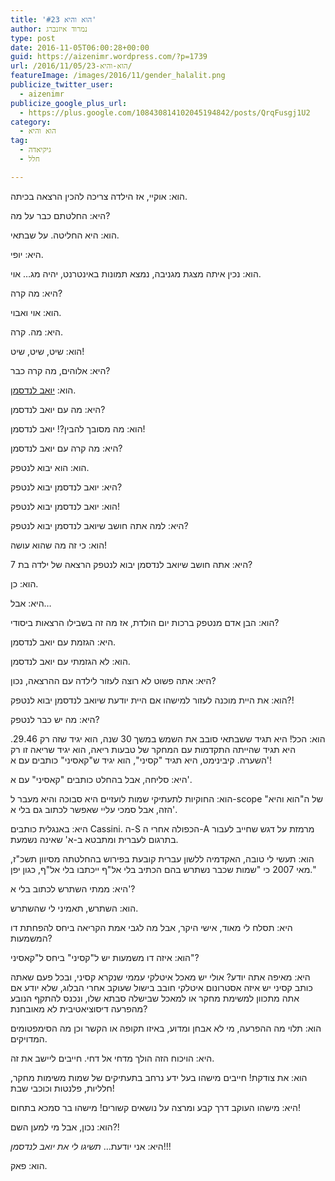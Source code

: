 ```yaml
---
title: 'הוא והיא #23'
author: נמרוד איזנברג
type: post
date: 2016-11-05T06:00:28+00:00
guid: https://aizenimr.wordpress.com/?p=1739
url: /2016/11/05/הוא-והיא-23/
featureImage: /images/2016/11/gender_halalit.png
publicize_twitter_user:
  - aizenimr
publicize_google_plus_url:
  - https://plus.google.com/108430814102045194842/posts/QrqFusgj1U2
category:
  - הוא והיא
tag:
  - גיקיאדה
  - חלל

---
```

הוא: אוקיי, אז הילדה צריכה להכין הרצאה בכיתה.

היא: החלטתם כבר על מה?

הוא: היא החליטה. על שבתאי.

היא: יופי.

הוא: נכין איתה מצגת מגניבה, נמצא תמונות באינטרנט, יהיה מג&#8230; אוי.

היא: מה קרה?

הוא: אוי ואבוי.

היא: מה. קרה.

הוא: שיט, שיט, שיט!

היא: אלוהים, מה קרה כבר?

הוא: [יואב לנדסמן][1].

היא: מה עם יואב לנדסמן?

הוא: מה מסובך להבין?! יואב לנדסמן!

היא: מה קרה עם יואב לנדסמן?

הוא: הוא יבוא לנטפק.

היא: יואב לנדסמן יבוא לנטפק?

הוא: יואב לנדסמן יבוא לנטפק!

היא: למה אתה חושב שיואב לנדסמן יבוא לנטפק?

הוא: כי זה מה שהוא עושה!

היא: אתה חושב שיואב לנדסמן יבוא לנטפק הרצאה של ילדה בת 7?

הוא: כן.

היא: אבל&#8230;

הוא: הבן אדם מנטפק ברכות יום הולדת, אז מה זה בשבילו הרצאות ביסודי?

היא: הגזמת עם יואב לנדסמן.

הוא: לא הגזמתי עם יואב לנדסמן.

היא: אתה פשוט לא רוצה לעזור לילדה עם ההרצאה, נכון?

הוא: את היית מוכנה לעזור למישהו אם היית יודעת שיואב לנדסמן יבוא לנטפק?!

היא: מה יש כבר לנטפק?

הוא: הכל! היא תגיד ששבתאי סובב את השמש במשך 30 שנה, הוא יגיד שזה רק 29.46. היא תגיד שהייתה התקדמות עם המחקר של טבעות ריאה, הוא יגיד שריאה זו רק השערה. קיבינימט, היא תגיד "קסיני", הוא יגיד ש"קאסיני" כותבים עם א'!

היא: סליחה, אבל בהחלט כותבים "קאסיני" עם א'.

הוא: החוקיות לתעתיקי שמות לועזיים היא סבוכה והיא מעבר ל-scope של ה"הוא והיא" הזה, אבל סמכי עליי שאפשר לכתוב גם בלי א'.

היא: באנגלית כותבים Cassini. ה-S הכפולה אחרי ה-A מרמזת על דגש שחייב לעבור בתרגום לעברית ומתבטא ב-א' שאינה נשמעת.

הוא: תעשי לי טובה, האקדמיה ללשון עברית קובעת בפירוש בהחלטתה מסיוון תשכ"ז, מאי 2007 כי "שמות שכבר נשתרש בהם הכתיב בלי אל"ף ייכתבו בלי אל"ף, כגון יפן."

היא: ממתי השתרש לכתוב בלי א'?

הוא: השתרש, תאמיני לי שהשתרש.

היא: תסלח לי מאוד, אישי היקר, אבל מה לגבי אמת הקריאה ביחס להפחתת דו המשמעות?

הוא: איזה דו משמעות יש ל"קסיני" ביחס ל"קאסיני"?

היא: מאיפה אתה יודע? אולי יש מאכל איטלקי עממי שנקרא קסיני, ובכל פעם שאתה כותב קסיני יש איזה אסטרונום איטלקי חובב בישול שעוקב אחרי הבלוג, שלא יודע אם אתה מתכוון למשימת מחקר או למאכל שבישלה סבתא שלו, ונכנס להתקף הנובע מהפרעה דיסוציאטיבית לא מאובחנת?

הוא: תלוי מה ההפרעה, מי לא אבחן ומדוע, באיזו תקופה או הקשר וכן מה הסימפטומים המדויקים.

היא: הויכוח הזה הולך מדחי אל דחי. חייבים ליישב את זה.

הוא: את צודקת! חייבים מישהו בעל ידע נרחב בתעתיקים של שמות משימות מחקר, חלליות, פלנטות וכוכבי שבת!

היא: מישהו העוקב דרך קבע ומרצה על נושאים קשורים! מישהו בר סמכא בתחום!

הוא: נכון, אבל מי למען השם?!

היא: אני יודעת&#8230; _תשיגו לי את יואב לנדסמן_!!!

הוא: פאק.

&nbsp;

 [1]: http://nicecriticalmass.blogspot.co.il/